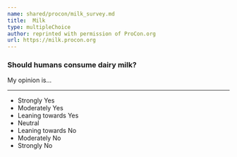 ```yaml
---
name: shared/procon/milk_survey.md
title:  Milk 
type: multipleChoice
author: reprinted with permission of ProCon.org
url: https://milk.procon.org 
---
```


###  Should humans consume dairy milk?

My opinion is...

---

- Strongly Yes
- Moderately Yes
- Leaning towards Yes
- Neutral
- Leaning towards No
- Moderately No
- Strongly No


